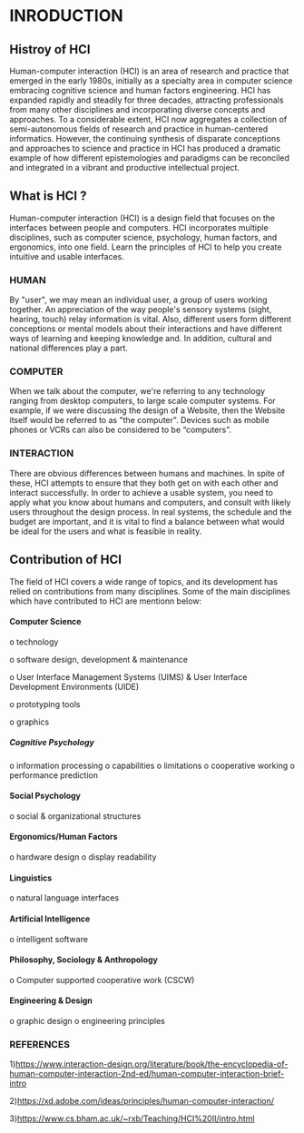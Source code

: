 # INRODUCTION

## Histroy of HCI

Human-computer interaction (HCI) is an area of research and practice that emerged in the early 1980s, initially as a specialty area in computer science embracing cognitive science and human factors engineering.
HCI has expanded rapidly and steadily for three decades, attracting professionals from many other disciplines and incorporating diverse concepts and approaches.
To a considerable extent, HCI now aggregates a collection of semi-autonomous fields of research and practice in human-centered informatics.
However, the continuing synthesis of disparate conceptions and approaches to science and practice in HCI has produced a dramatic example of how different epistemologies and paradigms can be reconciled and integrated in a vibrant and productive intellectual project.

## What is HCI ?
 Human-computer interaction (HCI) is a design field that focuses on the interfaces between people and computers. HCI incorporates multiple disciplines, such as computer science, psychology, human factors, and ergonomics, into one field. Learn the principles of HCI to help you create intuitive and usable interfaces.
 
 ### HUMAN
 By "user", we may mean an individual user, a group of users working together. An appreciation of the way people's sensory systems (sight, hearing, touch) relay information is vital. Also, different users form different conceptions or mental models about their interactions and have different ways of learning and keeping knowledge and. In addition, cultural and national differences play a part.
### COMPUTER
When we talk about the computer, we're referring to any technology ranging from desktop computers, to large scale computer systems. For example, if we were discussing the design of a Website, then the Website itself would be referred to as "the computer". Devices such as mobile phones or VCRs can also be considered to be “computers”.
### INTERACTION

There are obvious differences between humans and machines. In spite of these, HCI attempts to ensure that they both get on with each other and interact successfully. In order to achieve a usable system, you need to apply what you know about humans and computers, and consult with likely users throughout the design process. In real systems, the schedule and the budget are important, and it is vital to find a balance between what would be ideal for the users and what is feasible in reality.


## Contribution of HCI
The field of HCI covers a wide range of topics, and its development has relied on contributions
from many disciplines. Some of the main disciplines which have contributed to HCI are mentionn below:


#### Computer Science

o technology

o software design, development & maintenance

o User Interface Management Systems (UIMS) & User Interface Development Environments (UIDE)

o prototyping tools

o graphics


 ##### Cognitive Psychology
o information processing
o capabilities
o limitations
o cooperative working
o performance prediction


#### Social Psychology
o social & organizational structures



#### Ergonomics/Human Factors
o hardware design
o display readability


#### Linguistics
o natural language interfaces


#### Artificial Intelligence
o intelligent software


#### Philosophy, Sociology & Anthropology
o Computer supported cooperative work (CSCW)


#### Engineering & Design
o graphic design
o engineering principles


### REFERENCES
1)https://www.interaction-design.org/literature/book/the-encyclopedia-of-human-computer-interaction-2nd-ed/human-computer-interaction-brief-intro

2)https://xd.adobe.com/ideas/principles/human-computer-interaction/

3)https://www.cs.bham.ac.uk/~rxb/Teaching/HCI%20II/intro.html

